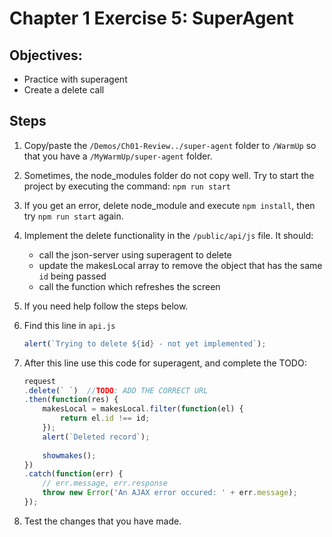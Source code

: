 # Chapter 1 Exercise 5: SuperAgent

## Objectives:
* Practice with superagent
* Create a delete call

## Steps

1. Copy/paste the `/Demos/Ch01-Review../super-agent` folder to `/WarmUp` so that you have a `/MyWarmUp/super-agent` folder.

1. Sometimes, the node_modules folder do not copy well. Try to start the project by executing the command: `npm run start`

1. If you get an error, delete node_module and execute `npm install`, then try `npm run start` again.

1. Implement the delete functionality in the `/public/api/js` file. It should:
    * call the json-server using superagent to delete
    * update the makesLocal array to remove the object that has the same `id` being passed
    * call the function which refreshes the screen

1. If you need help follow the steps below.

1. Find this line in `api.js`
    ``` javascript
    alert(`Trying to delete ${id} - not yet implemented`);
    ```
1. After this line use this code for superagent, and complete the TODO:
    ``` javascript
    request
    .delete(` `)  //TODO: ADD THE CORRECT URL
    .then(function(res) {
        makesLocal = makesLocal.filter(function(el) {
            return el.id !== id;
        });
        alert(`Deleted record`);
        
        showmakes();
    })
    .catch(function(err) {
        // err.message, err.response
        throw new Error('An AJAX error occured: ' + err.message);
    });
    ```

1. Test the changes that you have made. 